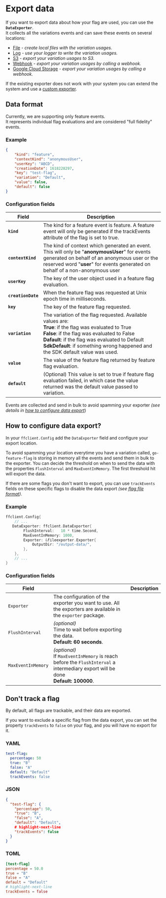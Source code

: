 # Export data

If you want to export data about how your flag are used, you can use the **`DataExporter`**.  
It collects all the variations events and can save these events on several locations:

- [File](file.md) *- create local files with the variation usages.*
- [Log](log.md) *- use your logger to write the variation usages.*
- [S3](s3.md) *- export your variation usages to S3.*
- [Webhook](webhook.md) *- export your variation usages by calling a webhook.*
- [Google Cloud Storage](google_cloud_storage.md) *- export your variation usages by calling a webhook.*

If the existing exporter does not work with your system you can extend the system and use a [custom exporter](custom.md).

## Data format

Currently, we are supporting only feature events.  
It represents individual flag evaluations and are considered "full fidelity" events.

### Example

```json linenums="1"
{
    "kind": "feature",
    "contextKind": "anonymousUser",
    "userKey": "ABCD",
    "creationDate": 1618228297,
    "key": "test-flag",
    "variation": "Default",
    "value": false,
    "default": false
}
```

### Configuration fields

| Field              | Description                                                                                                                                                                                                                                                                                             |
|--------------------|---------------------------------------------------------------------------------------------------------------------------------------------------------------------------------------------------------------------------------------------------------------------------------------------------------|
| **`kind`**         | The kind for a feature event is feature. A feature event will only be generated if the trackEvents attribute of the flag is set to true.                                                                                                                                                                |
| **`contextKind`**  | The kind of context which generated an event. This will only be "**anonymousUser**" for events generated on behalf of an anonymous user or the reserved word "**user**" for events generated on behalf of a non-anonymous user                                                                          |
| **`userKey`**      | The key of the user object used in a feature flag evaluation.                                                                                                                                                                                                                                           |
| **`creationDate`** | When the feature flag was requested at Unix epoch time in milliseconds.                                                                                                                                                                                                                                 |
| **`key`**          | The key of the feature flag requested.                                                                                                                                                                                                                                                                  |
| **`variation`**    | The variation of the flag requested. Available values are:<br/>**True**: if the flag was evaluated to True <br/>**False**: if the flag was evaluated to False<br/>**Dafault**: if the flag was evaluated to Default<br/>**SdkDefault**: if something wrong happened and the SDK default value was used. |
| **`value`**        | The value of the feature flag returned by feature flag evaluation.                                                                                                                                                                                                                                      |
| **`default`**      | (Optional) This value is set to true if feature flag evaluation failed, in which case the value returned was the default value passed to variation.                                                                                                                                                     |

Events are collected and send in bulk to avoid spamming your exporter *(see details in [how to configure data export](#how-to-configure-data-export)*)

## How to configure data export?

In your `ffclient.Config` add the `DataExporter` field and configure your export location.

To avoid spamming your location everytime you have a variation called, `go-feature-flag` is storing in memory all the events and send them in bulk to the exporter.
You can decide the threshold on when to send the data with the properties `FlushInterval` and `MaxEventInMemory`. The first threshold hit will export the data.

If there are some flags you don't want to export, you can use `trackEvents` fields on these specific flags to disable the data export *(see [flag file format](../flag_format.md))*.

### Example

```go  linenums="1"
ffclient.Config{ 
    // ...
   DataExporter: ffclient.DataExporter{
        FlushInterval:   10 * time.Second,
        MaxEventInMemory: 1000,
        Exporter: &fileexporter.Exporter{
            OutputDir: "/output-data/",
        },
    },
    // ...
}
```

### Configuration fields

| Field              |                                                                                                                                        | Description |
|--------------------|----------------------------------------------------------------------------------------------------------------------------------------|-------------|
| `Exporter`         | The configuration of the exporter you want to use. All the exporters are available in the `exporter` package.                          |
| `FlushInterval`    | *(optional)*<br/>Time to wait before exporting the data.<br/>**Default: 60 seconds**.                                                  |
| `MaxEventInMemory` | *(optional)*<br/>If `MaxEventInMemory` is reach before the `FlushInterval` a intermediary export will be done<br/>**Default: 100000**. |

## Don't track a flag

By default, all flags are trackable, and their data are exported.

If you want to exclude a specific flag from the data export, you can set the property `trackEvents` to `false` on your flag, and you will have no export for it.

### YAML

```yaml
test-flag:
  percentage: 50
  true: "B"
  false: "A"
  default: "Default"
  trackEvents: false
```

### JSON

```json
{
  "test-flag": {
    "percentage": 50,
    "true": "B",
    "false": "A",
    "default": "Default",
    # highlight-next-line
    "trackEvents": false
  }
}
```

### TOML

```toml
[test-flag]
percentage = 50.0
true = "B"
false = "A"
default = "Default"
# highlight-next-line
trackEvents = false
```
